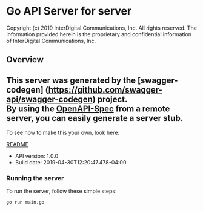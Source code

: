 # Go API Server for server

Copyright (c) 2019 InterDigital Communications, Inc. All rights reserved. The information provided herein is the proprietary and confidential information of InterDigital Communications, Inc. 

## Overview
This server was generated by the [swagger-codegen]
(https://github.com/swagger-api/swagger-codegen) project.  
By using the [OpenAPI-Spec](https://github.com/OAI/OpenAPI-Specification) from a remote server, you can easily generate a server stub.  
-

To see how to make this your own, look here:

[README](https://github.com/swagger-api/swagger-codegen/blob/master/README.md)

- API version: 1.0.0
- Build date: 2019-04-30T12:20:47.478-04:00


### Running the server
To run the server, follow these simple steps:

```
go run main.go
```

